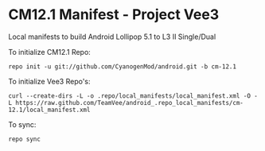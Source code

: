 CM12.1 Manifest - Project Vee3
========================
Local manifests to build Android Lollipop 5.1 to L3 II Single/Dual

To initialize CM12.1 Repo:

    repo init -u git://github.com/CyanogenMod/android.git -b cm-12.1

To initialize Vee3 Repo's:

    curl --create-dirs -L -o .repo/local_manifests/local_manifest.xml -O -L https://raw.github.com/TeamVee/android_.repo_local_manifests/cm-12.1/local_manifest.xml

To sync:

    repo sync

